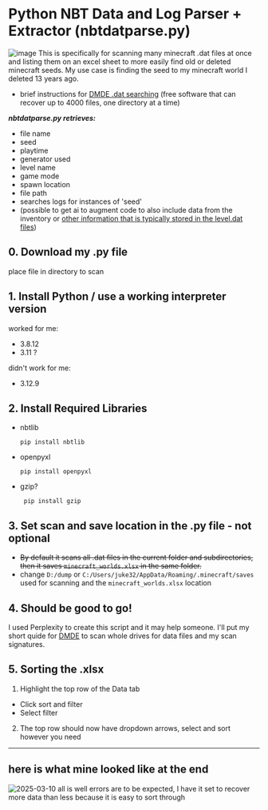 # Python NBT Data and Log Parser + Extractor (nbtdatparse.py)
![image](https://github.com/user-attachments/assets/d78feab2-db47-4c15-9def-96c5117d0a8f)
This is specifically for scanning many minecraft .dat files at once and listing them on an excel sheet to more easily find old or deleted minecraft seeds. My use case is finding the seed to my minecraft world I deleted 13 years ago.

- brief instructions for [DMDE .dat searching](optionalDMDE/info.md)
(free software that can recover up to 4000 files, one directory at a time)

***nbtdatparse.py retrieves:***
- file name
- seed
- playtime
- generator used
- level name
- game mode
- spawn location
- file path
- searches logs for instances of 'seed'
- (possible to get ai to augment code to also include data from the inventory or [other information that is typically stored in the level.dat files](https://minecraft.wiki/w/Java_Edition_level_format))

## 0. Download my .py file
place file in directory to scan


## 1. Install Python / use a working interpreter version
worked for me:
- 3.8.12
- 3.11 ?

didn't work for me:
- 3.12.9



## 2. Install Required Libraries
- nbtlib
   ```
   pip install nbtlib
   ```
- openpyxl
   ```
   pip install openpyxl
   ```
- gzip?
  ```
   pip install gzip
  ```

## 3. Set scan and save location in the .py file - not optional
- ~~By default it scans all .dat files in the current folder and subdirectories, then it saves `minecraft_worlds.xlsx` in the same folder.~~
- change `D:/dump` or `C:/Users/juke32/AppData/Roaming/.minecraft/saves` used for scanning and the `minecraft_worlds.xlsx` location 


## 4. Should be good to go!
I used Perplexity to create this script and it may help someone. I'll put my short quide for [DMDE](optionalDMDE/info.md) to scan whole drives for data files and my scan signatures.

## 5. Sorting the .xlsx
1. Highlight the top row of the Data tab
- Click sort and filter
- Select filter
2. The top row should now have dropdown arrows, select and sort however you need

----
## here is what mine looked like at the end
![2025-03-10 all is well](https://github.com/user-attachments/assets/52eaa2e9-7e88-49b3-9d7b-da7ebb16b6f3)
errors are to be expected, I have it set to recover more data than less because it is easy to sort through

